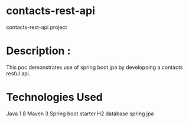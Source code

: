 # contacts-rest-api
contacts-rest-api project


# Description :
  This poc demonstrates use of spring boot jpa by developoing a contacts resful api.
  
# Technologies Used
 Java 1.8
 Maven 3
 Spring boot starter
 H2  database
 spring jpa

